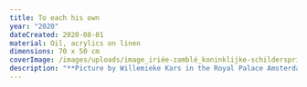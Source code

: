 ```yaml
---
title: To each his own
year: "2020"
dateCreated: 2020-08-01
material: Oil, acrylics on linen
dimensions: 70 x 50 cm
coverImage: /images/uploads/image_iriée-zamblé_koninklijke-schildersprijs.jpg
description: "**Picture by Willemieke Kars in the Royal Palace Amsterdam**"
---
```


